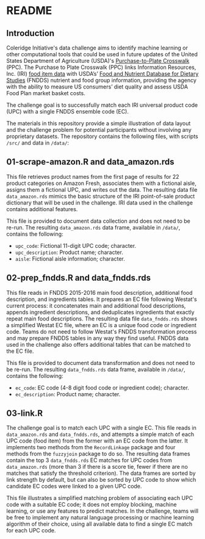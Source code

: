 # README

## Introduction
Coleridge Initiative's data challenge aims to identify machine learning or other computational tools that could be used in future updates of the United States Department of Agriculture (USDA)'s [Purchase-to-Plate Crosswalk](https://www.ers.usda.gov/publications/pub-details/?pubid=92570) (PPC). The Purchase to Plate Crosswalk (PPC) links Information Resources, Inc. (IRI) [food item data](https://www.ers.usda.gov/webdocs/publications/47633/57105_tb-1942.pdf?v=0) with USDA’s’ [Food and Nutrient Database for Dietary Studies](https://www.ars.usda.gov/northeast-area/beltsville-md-bhnrc/beltsville-human-nutrition-research-center/food-surveys-research-group/docs/fndds/) (FNDDS) nutrient and food group information, providing the agency with the ability to measure US consumers’ diet quality and assess USDA Food Plan market basket costs.

The challenge goal is to successfully match each IRI universal product code (UPC) with a single FNDDS ensemble code (EC).

The materials in this repository provide a simple illustration of data layout and the challenge problem for potential participants without involving any proprietary datasets. The repository contains the following files, with scripts `/src/` and data in `/data/`:

## 01-scrape-amazon.R and data_amazon.rds
This file retrieves product names from the first page of results for 22 product categories on Amazon Fresh, associates them with a fictional aisle, 
assigns them a fictional UPC, and writes out the data. The resulting data file `data_amazon.rds` mimics the basic structure of the IRI point-of-sale product dictionary that will be used in the challenge. IRI data used in the challenge contains additional features. 

This file is provided to document data collection and does not need to be re-run. The resulting `data_amazon.rds` data frame, available in `/data/`, contains the following:
- `upc_code`: Fictional 11-digit UPC code; character.
- `upc_description`: Product name; character.
- `aisle`: Fictional aisle information; character.

## 02-prep_fndds.R and data_fndds.rds
This file reads in FNDDS 2015-2016 main food description, additional food description, and ingredients tables. It prepares an EC file following Westat's current process: it concatenates main and additional food descriptions, appends ingredient descriptions, and deduplicates ingredients that exactly repeat main food descriptions. The resulting data file `data_fndds.rds` shows a simplified Westat EC file, where an EC is a unique food code or ingredient code. Teams do not need to follow Westat's FNDDS transformation process and may prepare FNDDS tables in any way they find useful. FNDDS data used in the challenge also offers additional tables that can be matched to the EC file.

This file is provided to document data transformation and does not need to be re-run. The resulting `data_fndds.rds` data frame, available in `/data/`, contains the following:
- `ec_code`: EC code (4-8 digit food code or ingredient code); character.
- `ec_description`: Product name; character.

## 03-link.R
The challenge goal is to match each UPC with a single EC. This file reads in `data_amazon.rds` and `data_fndds.rds`, and attempts a simple match of each UPC code (food item) from the former with an EC code from the latter. It implements two methods from the `RecordLinkage` package and four methods from the `fuzzyjoin` package to do so. The resulting data frames contain the top 3 `data_fndds.rds` EC matches for UPC codes from `data_amazon.rds` (more than 3 if there is a score tie, fewer if there are no matches that satisfy the threshold criterion). The data frames are sorted by link strength by default, but can also be sorted by UPC code to show which candidate EC codes were linked to a given UPC code. 

This file illustrates a simplified matching problem of associating each UPC code with a suitable EC code; it does not employ blocking, machine learning, or use any features to predict matches. In the challenge, teams will be free to implement any natural language processing or machine learning algorithm of their choice, using all available data to find a single EC match for each UPC code.